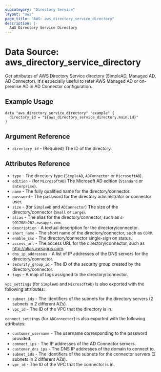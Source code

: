 ```yaml
---
subcategory: "Directory Service"
layout: "aws"
page_title: "AWS: aws_directory_service_directory"
description: |-
  AWS Directory Service Directory
---
```


# Data Source: aws_directory_service_directory

Get attributes of AWS Directory Service directory (SimpleAD, Managed AD, AD Connector). It's especially useful to refer AWS Managed AD or on-premise AD in AD Connector configuration. 

## Example Usage

```hcl
data "aws_directory_service_directory" "example" {
  directory_id = "${aws_directory_service_directory.main.id}"
}
```

## Argument Reference

 * `directory_id` - (Required) The ID of the directory.

## Attributes Reference

 * `type` - The directory type (`SimpleAD`, `ADConnector` or `MicrosoftAD`).
 * `edition` - (for `MicrosoftAD`) The Microsoft AD edition (`Standard` or `Enterprise`).
 * `name` - The fully qualified name for the directory/connector.
 * `password` - The password for the directory administrator or connector user.
 * `size` - (for `SimpleAD` and `ADConnector`) The size of the directory/connector (`Small` or `Large`).
 * `alias` - The alias for the directory/connector, such as `d-991708b282.awsapps.com`.
 * `description` - A textual description for the directory/connector.
 * `short_name` - The short name of the directory/connector, such as `CORP`.
 * `enable_sso` - The directory/connector single-sign on status.
 * `access_url` - The access URL for the directory/connector, such as http://alias.awsapps.com.
 * `dns_ip_addresses` - A list of IP addresses of the DNS servers for the directory/connector.
 * `security_group_id` - The ID of the security group created by the directory/connector.
 * `tags` – A map of tags assigned to the directory/connector.
 
 `vpc_settings` (for `SimpleAD` and `MicrosoftAD`) is also exported with the following attributes:
 
 * `subnet_ids` - The identifiers of the subnets for the directory servers (2 subnets in 2 different AZs).
 * `vpc_id` - The ID of the VPC that the directory is in.
 
`connect_settings` (for `ADConnector`) is also exported with the following attributes:
 
 * `customer_username` - The username corresponding to the password provided.
 * `connect_ips` - The IP addresses of the AD Connector servers.
 * `customer_dns_ips` - The DNS IP addresses of the domain to connect to.
 * `subnet_ids` - The identifiers of the subnets for the connector servers (2 subnets in 2 different AZs).
 * `vpc_id` - The ID of the VPC that the connector is in.
